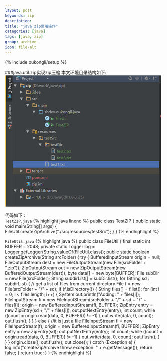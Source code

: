 ```yaml
---
layout: post
keywords: zip
description:
title: "java zip常用操作"
categories: [java]
tags: [java, zip]
group: archive
icon: file-alt
---
```

{% include oukongli/setup %}

###java.util.zip实现zip压缩
本文环境目录结构如下:   
![zip](/images/java/2015-01-12-zip.png)

代码如下：  
`TestZIP.java`
{% highlight java lineno %}
public class TestZIP {
    public static void main(String[] args) {
        FileUtil.createZipArchive("./src/resources/testSrc");
    }
}
{% endhighlight %}
<!-- more -->
`FileUtil.java`
{% highlight java %}
public class FileUtil {
    final static int BUFFER = 2048;
    private static Logger log = Logger.getLogger(String.valueOf(FileUtil.class));
    public static boolean createZipArchive(String srcFolder) {
        try {
            BufferedInputStream origin = null;
            FileOutputStream dest = new FileOutputStream(new File(srcFolder + ".zip"));
            ZipOutputStream out = new ZipOutputStream(new BufferedOutputStream(dest));
            byte data[] = new byte[BUFFER];
            File subDir = new File(srcFolder);
            String subdirList[] = subDir.list();
            for (String sd : subdirList) {
                // get a list of files from current directory
                File f = new File(srcFolder + "/" + sd);
                if (f.isDirectory()) {
                    String files[] = f.list();
                    for (int i = 0; i < files.length; i++) {
                        System.out.println("Adding: " + files[i]);
                        FileInputStream fi = new FileInputStream(srcFolder + "/" + sd + "/" + files[i]);
                        origin = new BufferedInputStream(fi, BUFFER);
                        ZipEntry entry = new ZipEntry(sd + "/" + files[i]);
                        out.putNextEntry(entry);
                        int count;
                        while ((count = origin.read(data, 0, BUFFER)) != -1) {
                            out.write(data, 0, count);
                            out.flush();
                        }
                    }
                } else {
                    //it is just a file
                    FileInputStream fi = new FileInputStream(f);
                    origin = new BufferedInputStream(fi, BUFFER);
                    ZipEntry entry = new ZipEntry(sd);
                    out.putNextEntry(entry);
                    int count;
                    while ((count = origin.read(data, 0, BUFFER)) != -1) {
                        out.write(data, 0, count);
                        out.flush();
                    }
                }
            }
            origin.close();
            out.flush();
            out.close();
        } catch (Exception e) {
            log.info("createZipArchive threw exception: " + e.getMessage());
            return false;
        }
        return true;
    }
}
{% endhighlight %}

